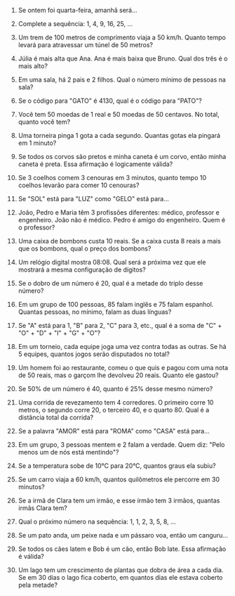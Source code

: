 1. Se ontem foi quarta-feira, amanhã será... 

2. Complete a sequência: 1, 4, 9, 16, 25, ...

3. Um trem de 100 metros de comprimento viaja a 50 km/h. Quanto tempo levará para atravessar um túnel de 50 metros?

4. Júlia é mais alta que Ana. Ana é mais baixa que Bruno. Qual dos três é o mais alto?

5. Em uma sala, há 2 pais e 2 filhos. Qual o número mínimo de pessoas na sala?

6. Se o código para "GATO" é 4130, qual é o código para "PATO"?

7. Você tem 50 moedas de 1 real e 50 moedas de 50 centavos. No total, quanto você tem?

8. Uma torneira pinga 1 gota a cada segundo. Quantas gotas ela pingará em 1 minuto?

9. Se todos os corvos são pretos e minha caneta é um corvo, então minha caneta é preta. Essa afirmação é logicamente válida?

10. Se 3 coelhos comem 3 cenouras em 3 minutos, quanto tempo 10 coelhos levarão para comer 10 cenouras?

11. Se "SOL" está para "LUZ" como "GELO" está para...

12. João, Pedro e Maria têm 3 profissões diferentes: médico, professor e engenheiro. João não é médico. Pedro é amigo do engenheiro. Quem é o professor?

13. Uma caixa de bombons custa 10 reais. Se a caixa custa 8 reais a mais que os bombons, qual o preço dos bombons?

14. Um relógio digital mostra 08:08. Qual será a próxima vez que ele mostrará a mesma configuração de dígitos?

15. Se o dobro de um número é 20, qual é a metade do triplo desse número?

16. Em um grupo de 100 pessoas, 85 falam inglês e 75 falam espanhol. Quantas pessoas, no mínimo, falam as duas línguas?

17. Se "A" está para 1, "B" para 2, "C" para 3, etc., qual é a soma de "C" + "O" + "D" + "I" + "G" + "O"?

18. Em um torneio, cada equipe joga uma vez contra todas as outras. Se há 5 equipes, quantos jogos serão disputados no total?

19. Um homem foi ao restaurante, comeu o que quis e pagou com uma nota de 50 reais, mas o garçom lhe devolveu 20 reais. Quanto ele gastou?

20. Se 50% de um número é 40, quanto é 25% desse mesmo número?

21. Uma corrida de revezamento tem 4 corredores. O primeiro corre 10 metros, o segundo corre 20, o terceiro 40, e o quarto 80. Qual é a distância total da corrida?

22. Se a palavra "AMOR" está para "ROMA" como "CASA" está para...

23. Em um grupo, 3 pessoas mentem e 2 falam a verdade. Quem diz: "Pelo menos um de nós está mentindo"?

24. Se a temperatura sobe de 10°C para 20°C, quantos graus ela subiu?

25. Se um carro viaja a 60 km/h, quantos quilômetros ele percorre em 30 minutos?

26. Se a irmã de Clara tem um irmão, e esse irmão tem 3 irmãos, quantas irmãs Clara tem?

27. Qual o próximo número na sequência: 1, 1, 2, 3, 5, 8, ...

28. Se um pato anda, um peixe nada e um pássaro voa, então um canguru...

29. Se todos os cães latem e Bob é um cão, então Bob late. Essa afirmação é válida?

30. Um lago tem um crescimento de plantas que dobra de área a cada dia. Se em 30 dias o lago fica coberto, em quantos dias ele estava coberto pela metade?
